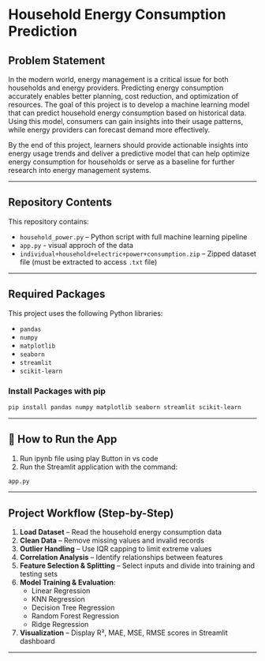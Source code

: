 # Household Energy Consumption Prediction

## Problem Statement
In the modern world, energy management is a critical issue for both households and energy providers. Predicting energy consumption accurately enables better planning, cost reduction, and optimization of resources. The goal of this project is to develop a machine learning model that can predict household energy consumption based on historical data. Using this model, consumers can gain insights into their usage patterns, while energy providers can forecast demand more effectively.

By the end of this project, learners should provide actionable insights into energy usage trends and deliver a predictive model that can help optimize energy consumption for households or serve as a baseline for further research into energy management systems.

---

##  Repository Contents
This repository contains:
- `household_power.py` – Python script with full machine learning pipeline
- `app.py` - visual approch of the data
- `individual+household+electric+power+consumption.zip` – Zipped dataset file (must be extracted to access `.txt` file)

---

## Required Packages
This project uses the following Python libraries:

- `pandas`
- `numpy`
- `matplotlib`
- `seaborn`
- `streamlit`
- `scikit-learn`

###  Install Packages with pip
```bash
pip install pandas numpy matplotlib seaborn streamlit scikit-learn
```

---

## 🚀 How to Run the App
1. Run ipynb file using play Button in vs code
2. Run the Streamlit application with the command:
```bash
app.py
```

---

## Project Workflow (Step-by-Step)
1. **Load Dataset** – Read the household energy consumption data
2. **Clean Data** – Remove missing values and invalid records
3. **Outlier Handling** – Use IQR capping to limit extreme values
4. **Correlation Analysis** – Identify relationships between features
7. **Feature Selection & Splitting** – Select inputs and divide into training and testing sets
8. **Model Training & Evaluation**:
   - Linear Regression
   - KNN Regression
   - Decision Tree Regression
   - Random Forest Regression
   - Ridge Regression
9. **Visualization** – Display R², MAE, MSE, RMSE scores in Streamlit dashboard

---
